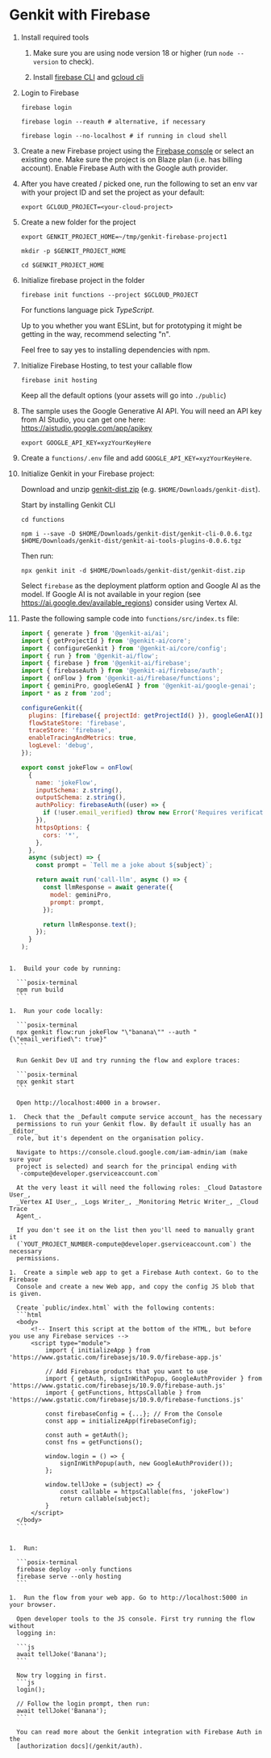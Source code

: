 # Genkit with Firebase

1.  Install required tools

    1.  Make sure you are using node version 18 or higher (run `node --version`
        to check).

    1.  Install [firebase CLI](https://firebase.google.com/docs/cli) and
        [gcloud cli](https://cloud.google.com/sdk/docs/install)

1.  Login to Firebase

    ```posix-terminal
    firebase login

    firebase login --reauth # alternative, if necessary

    firebase login --no-localhost # if running in cloud shell
    ```

1.  Create a new Firebase project using the [Firebase
    console](https://console.firebase.google.com/) or select an existing one.
    Make sure the project is on Blaze plan (i.e. has billing account). Enable
    Firebase Auth with the Google auth provider.

1.  After you have created / picked one, run the following to set an env var
    with your project ID and set the project as your default:

    ```posix-terminal
    export GCLOUD_PROJECT=<your-cloud-project>
    ```

1.  Create a new folder for the project

    ```posix-terminal
    export GENKIT_PROJECT_HOME=~/tmp/genkit-firebase-project1

    mkdir -p $GENKIT_PROJECT_HOME

    cd $GENKIT_PROJECT_HOME
    ```

1.  Initialize firebase project in the folder

    ```posix-terminal
    firebase init functions --project $GCLOUD_PROJECT
    ```

    For functions language pick _TypeScript_.

    Up to you whether you want ESLint, but for prototyping it might be getting
    in the way, recommend selecting "n".

    Feel free to say yes to installing dependencies with npm.

1.  Initialize Firebase Hosting, to test your callable flow

    ```posix-terminal
    firebase init hosting
    ```

    Keep all the default options (your assets will go into `./public`)

1.  The sample uses the Google Generative AI API. You will need an API key from
    AI Studio, you can get one here: https://aistudio.google.com/app/apikey

    ```posix-terminal
    export GOOGLE_API_KEY=xyzYourKeyHere
    ```

1.  Create a `functions/.env` file and add `GOOGLE_API_KEY=xyzYourKeyHere`.

1.  Initialize Genkit in your Firebase project:

    Download and unzip [genkit-dist.zip](https://bit.ly/genkit-dist) (e.g. `$HOME/Downloads/genkit-dist`).

    Start by installing Genkit CLI

    ```posix-terminal
    cd functions

    npm i --save -D $HOME/Downloads/genkit-dist/genkit-cli-0.0.6.tgz $HOME/Downloads/genkit-dist/genkit-ai-tools-plugins-0.0.6.tgz
    ```

    Then run:

    ```posix-terminal
    npx genkit init -d $HOME/Downloads/genkit-dist/genkit-dist.zip
    ```

    Select `firebase` as the deployment platform option and Google AI as the model. If Google AI is not available in your region (see https://ai.google.dev/available_regions) consider using Vertex AI.

1.  Paste the following sample code into `functions/src/index.ts` file:

    ```javascript
    import { generate } from '@genkit-ai/ai';
    import { getProjectId } from '@genkit-ai/core';
    import { configureGenkit } from '@genkit-ai/core/config';
    import { run } from '@genkit-ai/flow';
    import { firebase } from '@genkit-ai/firebase';
    import { firebaseAuth } from '@genkit-ai/firebase/auth';
    import { onFlow } from '@genkit-ai/firebase/functions';
    import { geminiPro, googleGenAI } from '@genkit-ai/google-genai';
    import * as z from 'zod';

    configureGenkit({
      plugins: [firebase({ projectId: getProjectId() }), googleGenAI()],
      flowStateStore: 'firebase',
      traceStore: 'firebase',
      enableTracingAndMetrics: true,
      logLevel: 'debug',
    });

    export const jokeFlow = onFlow(
      {
        name: 'jokeFlow',
        inputSchema: z.string(),
        outputSchema: z.string(),
        authPolicy: firebaseAuth((user) => {
          if (!user.email_verified) throw new Error('Requires verification!');
        }),
        httpsOptions: {
          cors: '*',
        },
      },
      async (subject) => {
        const prompt = `Tell me a joke about ${subject}`;

        return await run('call-llm', async () => {
          const llmResponse = await generate({
            model: geminiPro,
            prompt: prompt,
          });

          return llmResponse.text();
        });
      }
    );
    ```

````

1.  Build your code by running:

  ```posix-terminal
  npm run build
  ```

1.  Run your code locally:

  ```posix-terminal
  npx genkit flow:run jokeFlow "\"banana\"" --auth "{\"email_verified\": true}"
  ```

  Run Genkit Dev UI and try running the flow and explore traces:

  ```posix-terminal
  npx genkit start
  ```

  Open http://localhost:4000 in a browser.

1.  Check that the _Default compute service account_ has the necessary
  permissions to run your Genkit flow. By default it usually has an _Editor_
  role, but it's dependent on the organisation policy.

  Navigate to https://console.cloud.google.com/iam-admin/iam (make sure your
  project is selected) and search for the principal ending with
  `-compute@developer.gserviceaccount.com`

  At the very least it will need the following roles: _Cloud Datastore User_,
  _Vertex AI User_, _Logs Writer_, _Monitoring Metric Writer_, _Cloud Trace
  Agent_.

  If you don't see it on the list then you'll need to manually grant it
  (`YOUT_PROJECT_NUMBER-compute@developer.gserviceaccount.com`) the necessary
  permissions.

1.  Create a simple web app to get a Firebase Auth context. Go to the Firebase
  Console and create a new Web app, and copy the config JS blob that is given.

  Create `public/index.html` with the following contents:
  ```html
  <body>
      <!-- Insert this script at the bottom of the HTML, but before you use any Firebase services -->
      <script type="module">
          import { initializeApp } from 'https://www.gstatic.com/firebasejs/10.9.0/firebase-app.js'

          // Add Firebase products that you want to use
          import { getAuth, signInWithPopup, GoogleAuthProvider } from 'https://www.gstatic.com/firebasejs/10.9.0/firebase-auth.js'
          import { getFunctions, httpsCallable } from 'https://www.gstatic.com/firebasejs/10.9.0/firebase-functions.js'

          const firebaseConfig = {...}; // From the Console
          const app = initializeApp(firebaseConfig);

          const auth = getAuth();
          const fns = getFunctions();

          window.login = () => {
              signInWithPopup(auth, new GoogleAuthProvider());
          };

          window.tellJoke = (subject) => {
              const callable = httpsCallable(fns, 'jokeFlow')
              return callable(subject);
          }
      </script>
  </body>
  ```


1.  Run:

  ```posix-terminal
  firebase deploy --only functions
  firebase serve --only hosting
  ```

1.  Run the flow from your web app. Go to http://localhost:5000 in your browser.

  Open developer tools to the JS console. First try running the flow without
  logging in:

  ```js
  await tellJoke('Banana');
  ```

  Now try logging in first.
  ```js
  login();

  // Follow the login prompt, then run:
  await tellJoke('Banana');
  ```

  You can read more about the Genkit integration with Firebase Auth in the
  [authorization docs](/genkit/auth).
````
